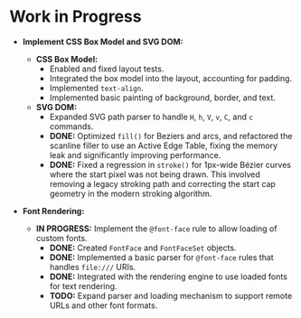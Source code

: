 # Work in Progress

*   **Implement CSS Box Model and SVG DOM:**
    *   **CSS Box Model:**
        *   Enabled and fixed layout tests.
        *   Integrated the box model into the layout, accounting for padding.
        *   Implemented `text-align`.
        *   Implemented basic painting of background, border, and text.
    *   **SVG DOM:**
        *   Expanded SVG path parser to handle `H`, `h`, `V`, `v`, `C`, and `c` commands.
        *   **DONE:** Optimized `fill()` for Beziers and arcs, and refactored the scanline filler to use an Active Edge Table, fixing the memory leak and significantly improving performance.
        *   **DONE:** Fixed a regression in `stroke()` for 1px-wide Bézier curves where the start pixel was not being drawn. This involved removing a legacy stroking path and correcting the start cap geometry in the modern stroking algorithm.

*   **Font Rendering:**
    *   **IN PROGRESS:** Implement the `@font-face` rule to allow loading of custom fonts.
        *   **DONE:** Created `FontFace` and `FontFaceSet` objects.
        *   **DONE:** Implemented a basic parser for `@font-face` rules that handles `file:///` URIs.
        *   **DONE:** Integrated with the rendering engine to use loaded fonts for text rendering.
        *   **TODO:** Expand parser and loading mechanism to support remote URLs and other font formats.

